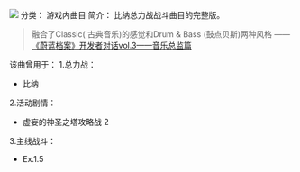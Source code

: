 ![](//static.kivo.wiki/images/music/cover/CZjS0qcNW6U2DUA7VP4PnpbJcHtDiJD3.png)
分类： 游戏内曲目
简介：
比纳总力战战斗曲目的完整版。 
> 融合了Classic( 古典音乐)的感觉和Drum & Bass (鼓点贝斯)两种风格
——[《蔚蓝档案》开发者对话vol.3——音乐总监篇](https://www.bilibili.com/video/BV1Wp4y1j7Cy/) 
 
该曲曾用于： 
1.总力战： 
 - 比纳 

2.活动剧情： 
 - 虚妄的神圣之塔攻略战  2

3.主线战斗：
 - Ex.1.5
